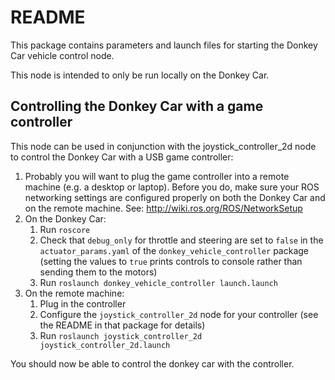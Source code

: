# README #

This package contains parameters and launch files for starting the Donkey Car
vehicle control node.

This node is intended to only be run locally on the Donkey Car.

## Controlling the Donkey Car with a game controller ##

This node can be used in conjunction with the joystick\_controller\_2d node to
control the Donkey Car with a USB game controller:

1. Probably you will want to plug the game controller into a remote machine
(e.g. a desktop or laptop). Before you do, make sure your ROS networking
settings are configured properly on both the Donkey Car and on the remote
machine. See: http://wiki.ros.org/ROS/NetworkSetup
1. On the Donkey Car:
    1. Run `roscore`
    1. Check that `debug_only` for throttle and steering are set to `false` in
the `actuator_params.yaml` of the `donkey_vehicle_controller` package (setting
the values to `true` prints controls to console rather than sending them to the
motors)
    1. Run `roslaunch donkey_vehicle_controller launch.launch`
1. On the remote machine:
    1. Plug in the controller
    1. Configure the `joystick_controller_2d` node for your controller
(see the README in that package for details)
    1. Run `roslaunch joystick_controller_2d joystick_controller_2d.launch`

You should now be able to control the donkey car with the controller.

